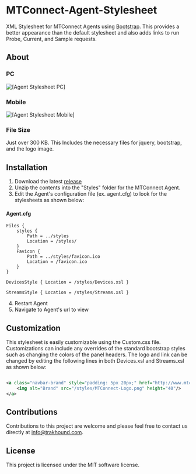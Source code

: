 # MTConnect-Agent-Stylesheet
XML Stylesheet for MTConnect Agents using [Bootstrap](http://getbootstrap.com/). This provides a better appearance than the default stylesheet and also adds links to run Probe, Current, and Sample requests.

## About

### PC
![[Agent Stylesheet PC] ](https://raw.githubusercontent.com/intolerance/MTConnect-Agent-Stylesheet/master/images/pc.png)

### Mobile
![[Agent Stylesheet Mobile]](https://raw.githubusercontent.com/intolerance/MTConnect-Agent-Stylesheet/master/images/mobile.png)

### File Size
Just over 300 KB. This Includes the necessary files for jquery, bootstrap, and the logo image.

## Installation
1. Download the latest [release](../../../MTConnect-Agent-Stylesheet/releases)
2. Unzip the contents into the "Styles" folder for the MTConnect Agent.
3. Edit the Agent's configuration file (ex. agent.cfg) to look for the stylesheets as shown below:

#### Agent.cfg

```
Files {
    styles {
        Path = ../styles
        Location = /styles/
    }
    Favicon {
        Path = ../styles/favicon.ico
        Location = /favicon.ico
    }
}

DevicesStyle { Location = /styles/Devices.xsl }

StreamsStyle { Location = /styles/Streams.xsl }

```

4. Restart Agent
5. Navigate to Agent's url to view

## Customization
This stylesheet is easily customizable using the Custom.css file. Customizations can include any overrides of the standard bootstrap styles such as changing the colors of the panel headers. The logo and link can be changed by editing the following lines in both Devices.xsl and Streams.xsl as shown below:

```xml

<a class="navbar-brand" style="padding: 5px 20px;" href="http://www.mtconnect.org">
	<img alt="Brand" src="/styles/MTConnect-Logo.png" height="40"/>
</a>

```

## Contributions
Contributions to this project are welcome and please feel free to contact us directly at info@trakhound.com.

## License
This project is licensed under the MIT software license.




